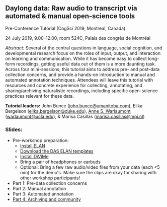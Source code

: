 ## Daylong data: Raw audio to transcript via automated & manual open-science tools

Pre-Conference Tutorial (CogSci 2019; Montreal, Canada)

24 July 2019, 9.00–12.00, room 524C, Palais des congrès de Montréal

_Abstract:_ 
Several of the central questions in language, social cognition, and developmental research focus on the roles of input, output, and interaction on learning and communication. While it has become easy to collect long-form recordings, getting useful data out of them is a more daunting task. Across four mini-sessions, this tutorial aims to address pre- and post-data collection concerns, and provide a hands-on introduction to manual and automated annotation techniques. Attendees will leave this tutorial with resources and concrete experience for collecting, annotating, and sharing/archiving naturalistic recordings, including specific open-science practices relevant for these data.

**Tutorial leaders:** John Bunce (john.bunce@umanitoba.com), Elika Bergelson (elika.bergelson@duke.edu), [Anne S. Warlaumont](https://www.annewarlaumont.org/) (warlaumont@ucla.edu), & Marisa Casillas (marisa.casillas@mpi.nl)

### Slides:
* Pre-workshop preparation:
    * [Install ELAN](https://tla.mpi.nl/tools/tla-tools/elan/download/)
    * [Download the DAS ELAN templates](https://github.com/marisacasillas/DARCLE-AnnSchDev/tree/master/ACLEW/ACLEW-basic-template)
    * [Install DiViMe](https://docs.google.com/presentation/d/1G9lRAFF0TXxyy9cLzw0EpxvBeyr6H88DXhG9Sen_B7Y/edit?usp=sharing)
    * Bring a pair of headphones or earbuds
    * Optional: Bring a few raw audio/video files from your data (each <5 min) for the demo's. Make sure the clips are okay for sharing with other workshop participants!
* Part 1: Pre-data collection concerns
* Part 2: Manual annotation
* Part 3: Automated annotation
* [Part 4: Archiving and community](https://docs.google.com/presentation/d/1etR-B1jCJKGp8Hua150bYWu_BnpV4M5BHIEGbTA8Y8s/edit?usp=sharing)
